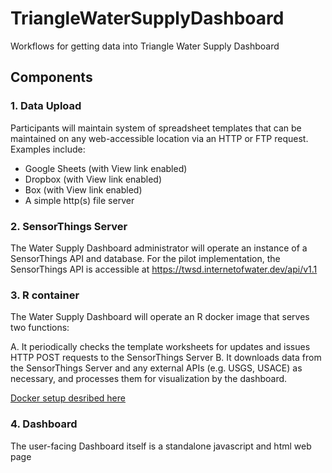 # TriangleWaterSupplyDashboard
Workflows for getting data into Triangle Water Supply Dashboard

## Components

### 1. Data Upload

Participants will maintain system of spreadsheet templates that can be maintained on any web-accessible location via an HTTP or FTP request. Examples include:

* Google Sheets (with View link enabled)
* Dropbox (with View link enabled)
* Box (with View link enabled)
* A simple http(s) file server


### 2. SensorThings Server

The Water Supply Dashboard administrator will operate an instance of a SensorThings API and database. For the pilot implementation, the SensorThings API is accessible at https://twsd.internetofwater.dev/api/v1.1

### 3. R container

The Water Supply Dashboard will operate an R docker image that serves two functions:

A. It periodically checks the template worksheets for updates and issues HTTP POST requests to the SensorThings Server
B. It downloads data from the SensorThings Server and any external APIs (e.g. USGS, USACE) as necessary, and processes them for visualization by the dashboard.

[Docker setup desribed here](https://www.bioconductor.org/packages/release/bioc/vignettes/sevenbridges/inst/doc/docker.html#1_Introduction)

### 4. Dashboard 

The user-facing Dashboard itself is a standalone javascript and html web page
